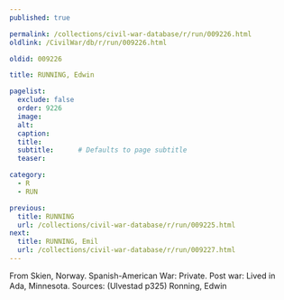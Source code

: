 ```yaml
---
published: true

permalink: /collections/civil-war-database/r/run/009226.html
oldlink: /CivilWar/db/r/run/009226.html

oldid: 009226

title: RUNNING, Edwin

pagelist:
  exclude: false
  order: 9226
  image: 
  alt:
  caption:
  title:
  subtitle:      # Defaults to page subtitle
  teaser:

category: 
  - R 
  - RUN

previous:
  title: RUNNING
  url: /collections/civil-war-database/r/run/009225.html  
next:
  title: RUNNING, Emil
  url: /collections/civil-war-database/r/run/009227.html   
---
```

From Skien, Norway. Spanish-American War: Private. Post war: Lived in Ada, Minnesota. Sources: (Ulvestad p325) &#147;Ronning, Edwin&#148;